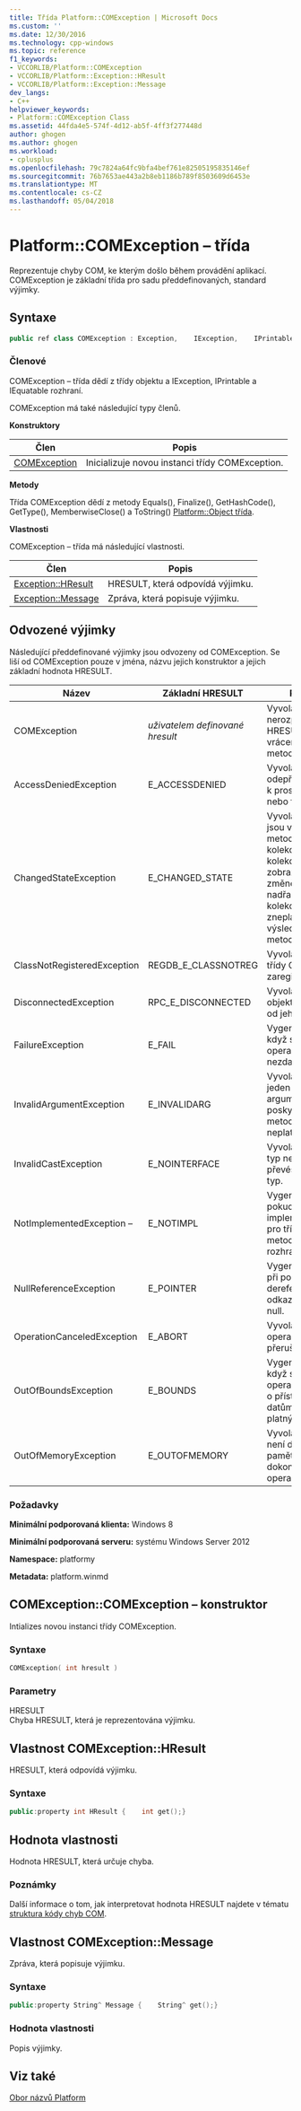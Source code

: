 ```yaml
---
title: Třída Platform::COMException | Microsoft Docs
ms.custom: ''
ms.date: 12/30/2016
ms.technology: cpp-windows
ms.topic: reference
f1_keywords:
- VCCORLIB/Platform::COMException
- VCCORLIB/Platform::Exception::HResult
- VCCORLIB/Platform::Exception::Message
dev_langs:
- C++
helpviewer_keywords:
- Platform::COMException Class
ms.assetid: 44fda4e5-574f-4d12-ab5f-4ff3f277448d
author: ghogen
ms.author: ghogen
ms.workload:
- cplusplus
ms.openlocfilehash: 79c7824a64fc9bfa4bef761e82505195835146ef
ms.sourcegitcommit: 76b7653ae443a2b8eb1186b789f8503609d6453e
ms.translationtype: MT
ms.contentlocale: cs-CZ
ms.lasthandoff: 05/04/2018
---
```

# <a name="platformcomexception-class"></a>Platform::COMException – třída
Reprezentuje chyby COM, ke kterým došlo během provádění aplikací. COMException je základní třída pro sadu předdefinovaných, standard výjimky.  
  
## <a name="syntax"></a>Syntaxe  
  
```cpp  
public ref class COMException : Exception,    IException,    IPrintable,    IEquatable  
```  
  
### <a name="members"></a>Členové  
 COMException – třída dědí z třídy objektu a IException, IPrintable a IEquatable rozhraní.  
  
 COMException má také následující typy členů.  
  
 **Konstruktory**  
  
|Člen|Popis|  
|------------|-----------------|  
|[COMException](#ctor)|Inicializuje novou instanci třídy COMException.|  
  
 **Metody**  
  
 Třída COMException dědí z metody Equals(), Finalize(), GetHashCode(), GetType(), MemberwiseClose() a ToString() [Platform::Object třída](../cppcx/platform-object-class.md).  
  
 **Vlastnosti**  
  
 COMException – třída má následující vlastnosti.  
  
|Člen|Popis|  
|------------|-----------------|  
|[Exception::HResult](#hresult)|HRESULT, která odpovídá výjimku.|  
|[Exception::Message](#message)|Zpráva, která popisuje výjimku.|  
  
## <a name="derived-exceptions"></a>Odvozené výjimky  
 Následující předdefinované výjimky jsou odvozeny od COMException. Se liší od COMException pouze v jména, názvu jejich konstruktor a jejich základní hodnota HRESULT.  
  
|Název|Základní HRESULT|Popis|  
|----------|------------------------|-----------------|  
|COMException|*uživatelem definované hresult*|Vyvolá, když je nerozpoznané HRESULT vrácená z volání metody COM.|  
|AccessDeniedException|E_ACCESSDENIED|Vyvolá, když byl odepřen přístup k prostředku nebo funkce.|  
|ChangedStateException|E_CHANGED_STATE|Vyvolá, když jsou volány metody iterator kolekce nebo kolekce zobrazení po změně její nadřazená kolekce, zneplatnění výsledky metody.|  
|ClassNotRegisteredException|REGDB_E_CLASSNOTREG|Vyvolá, když třídy COM není zaregistrován.|  
|DisconnectedException|RPC_E_DISCONNECTED|Vyvolá, když je objekt odpojen od jeho klienty.|  
|FailureException|E_FAIL|Vygeneruje se, když se operace nezdaří.|  
|InvalidArgumentException|E_INVALIDARG|Vyvolá, když jeden z argumentů poskytnutý metodě je neplatný.|  
|InvalidCastException|E_NOINTERFACE|Vyvolá, když typ nelze převést na jiný typ.|  
|NotImplementedException –|E_NOTIMPL|Vygeneruje se, pokud není implementovaný pro třídu metodu rozhraní.|  
|NullReferenceException|E_POINTER|Vygeneruje se při pokusu o dereference odkaz objektu null.|  
|OperationCanceledException|E_ABORT|Vyvolá, když operace byla přerušena.|  
|OutOfBoundsException|E_BOUNDS|Vygeneruje se, když se operace pokusí o přístup k datům mimo platný rozsah.|  
|OutOfMemoryException|E_OUTOFMEMORY|Vyvolá, když není dostatek paměti pro dokončení operace.|  
  
### <a name="requirements"></a>Požadavky  
 **Minimální podporovaná klienta:** Windows 8  
  
 **Minimální podporovaná serveru:** systému Windows Server 2012  
  
 **Namespace:** platformy  
  
 **Metadata:** platform.winmd  

## <a name="ctor"></a> COMException::COMException – konstruktor
Intializes novou instanci třídy COMException.  
  
### <a name="syntax"></a>Syntaxe  
  
```cpp  
COMException( int hresult )  
```  
  
### <a name="parameters"></a>Parametry  
 HRESULT  
 Chyba HRESULT, která je reprezentována výjimku.  
  


## <a name="hresult"></a> Vlastnost COMException::HResult
HRESULT, která odpovídá výjimku.  
  
### <a name="syntax"></a>Syntaxe  
  
```cpp  
public:property int HResult {    int get();}  
```  
  
## <a name="property-value"></a>Hodnota vlastnosti  
 Hodnota HRESULT, která určuje chyba.  
  
### <a name="remarks"></a>Poznámky  
 Další informace o tom, jak interpretovat hodnota HRESULT najdete v tématu [struktura kódy chyb COM](http://go.microsoft.com/fwlink/p/?LinkId=262045).  

## <a name="message"></a> Vlastnost COMException::Message
Zpráva, která popisuje výjimku.  
  
### <a name="syntax"></a>Syntaxe  
  
```cpp  
public:property String^ Message {    String^ get();}  
```  
  
### <a name="property-value"></a>Hodnota vlastnosti  
 Popis výjimky.  
    

## <a name="see-also"></a>Viz také  
 [Obor názvů Platform](../cppcx/platform-namespace-c-cx.md)